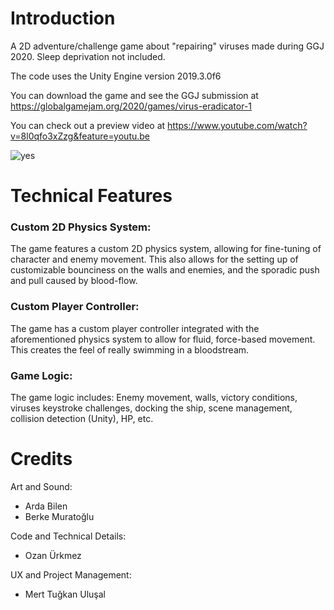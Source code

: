 # Introduction

 A 2D adventure/challenge game about "repairing" viruses made during GGJ 2020. Sleep deprivation not included. 
 
 The code uses the Unity Engine version 2019.3.0f6
 
 You can download the game and see the GGJ submission at https://globalgamejam.org/2020/games/virus-eradicator-1

 You can check out a preview video at https://www.youtube.com/watch?v=8l0qfo3xZzg&feature=youtu.be

![yes](https://user-images.githubusercontent.com/28452220/104456882-61eafc00-55ba-11eb-9a12-c6ee56f1fb68.gif)

# Technical Features

### Custom 2D Physics System:

 The game features a custom 2D physics system, allowing for fine-tuning of character and enemy movement. This also allows for the setting up of customizable bounciness on the walls and enemies, and the sporadic push and pull caused by blood-flow.

### Custom Player Controller:

 The game has a custom player controller integrated with the aforementioned physics system to allow for fluid, force-based movement. This creates the feel of really swimming in a bloodstream.
 
### Game Logic:

 The game logic includes: Enemy movement, walls, victory conditions, viruses keystroke challenges, docking the ship, scene management, collision detection (Unity), HP, etc. 

# Credits

Art and Sound:
- Arda Bilen 
- Berke Muratoğlu

Code and Technical Details: 
- Ozan Ürkmez

UX and Project Management:
- Mert Tuğkan Uluşal

